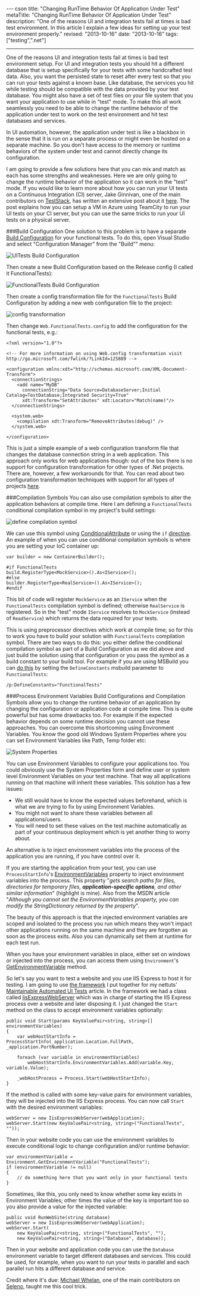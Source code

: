 --- cson
title: "Changing RunTime Behavior Of Application Under Test"
metaTitle: "Changing RunTime Behavior Of Application Under Test"
description: "One of the reasons UI and integration tests fail at times is bad test environment. In this article I explain a few ideas for setting up your test environment properly."
revised: "2013-10-16"
date: "2013-10-16"
tags: ["testing",".net"]

---

One of the reasons UI and integration tests fail at times is bad test environment setup. For UI and integration tests you should hit a different database that is setup specifically for your tests with some handcrafted test data. Also, you want the persisted state to reset after every test so that you can run your tests against a known base. Like database, the services you hit while testing should be compatible with the data provided by your test database. You might also have a set of test files on your file system that you want your application to use while in "test" mode. To make this all work seamlessly you need to be able to change the runtime behavior of the application under test to work on the test environment and hit test databases and services. 

In UI automation, however, the application under test is like a blackbox in the sense that it is run on a separate process or might even be hosted on a separate machine. So you don't have access to the memory or runtime behaviors of the system under test and cannot directly change its configuration.

I am going to provide a few solutions here that you can mix and match as each has some strengths and weaknesses. Here we are only going to change the runtime behavior of the application so it can work in the "test" mode. If you would like to learn more about how you can run your UI tests on a Continuous Integration (CI) server, Jake Ginnivan, one of the main contributors on [TestStack](http://teststack.net), has written an extensive post about it [here](http://jake.ginnivan.net/teamcity-ui-test-agent). The post explains how you can setup a VM in Azure using TeamCity to run your UI tests on your CI server, but you can use the same tricks to run your UI tests on a physical server.

###Build Configuration
One solution to this problem is to have a separate <a href="http://msdn.microsoft.com/en-us/library/kkz9kefa(v=vs.110).aspx">Build Configuration</a> for your functional tests. To do this, open Visual Studio and select "Configuration Manager" from the "Build"" menu:

![UITests Build Configuration](/get/BlogPictures/changing-runtime-behavior-for-tests/build-configuration.png)

Then create a new Build Configuration based on the Release config (I called it FunctionalTests):

![FunctionalTests Build Configuration](/get/BlogPictures/changing-runtime-behavior-for-tests/new-build-config.png)

Then create a config transformation file for the `FunctionalTests` Build Configuration by adding a new web configuration file to the project:

![config transformation](/get/BlogPictures/changing-runtime-behavior-for-tests/functionaltests-web-config.png)

Then change `Web.FunctionalTests.config` to add the configuration for the functional tests, e.g.:

	<?xml version="1.0"?>
	
	<!-- For more information on using Web.config transformation visit http://go.microsoft.com/fwlink/?LinkId=125889 -->
	
	<configuration xmlns:xdt="http://schemas.microsoft.com/XML-Document-Transform">
	  <connectionStrings>
	    <add name="MyDB"
	      connectionString="Data Source=DatabaseServer;Initial Catalog=TestDatabase;Integrated Security=True"
	      xdt:Transform="SetAttributes" xdt:Locator="Match(name)"/>
	  </connectionStrings>
	
	  <system.web>
	    <compilation xdt:Transform="RemoveAttributes(debug)" />
	  </system.web>
	
	</configuration>

This is just a simple example of a web configuration transform file that changes the database connection string in a web application. This approach only works for web applications though: out of the box there is no support for configuration transformation for other types of .Net projects. There are, however, a few workarounds for that. You can read about two configuration transformation techniques with support for all types of projects [here](/transform-app-config-and-web-config).

###Compilation Symbols
You can also use compilation symbols to alter the application behaviors at compile time. Here I am defining a `FunctionalTests` conditional compilation symbol in my project's build settings:

![define compilation symbol](/get/BlogPictures/changing-runtime-behavior-for-tests/define-compilation-symbol.png)

We can use this symbol using <a href="http://msdn.microsoft.com/en-us/library/system.diagnostics.conditionalattribute(v=vs.100).aspx">ConditionalAttribute</a> or using the `if` <a href="http://msdn.microsoft.com/en-us/library/vstudio/4y6tbswk(v=vs.110).aspx">directive</a>. An example of when you can use conditional compilation symbols is where you are setting your IoC container up:

	var builder = new ContainerBuilder();
	
	#if FunctionalTests
	build.RegisterType<MockService>().As<IService>();
	#else
	builder.RegisterType<RealService>().As<IService>();
	#endif

This bit of code will register `MockService` as an `IService` when the `FunctionalTests` compilation symbol is defined; otherwise `RealService` is registered. So in the "test" mode `IService` resolves to `MockService` (instead of `ReadService`) which returns the data required for your tests.

This is using preprocessor directives which work at compile time; so for this to work you have to build your solution with `FunctionalTests` compilation symbol. There are two ways to do this: you either define the conditional compilation symbol as part of a Build Configuration as we did above and just build the solution using that configuration or you pass the symbol as a build constant to your build tool. For example if you are using MSBuild you can [do this](http://stackoverflow.com/a/480207) by setting the `DefineConstants` msbuild parameter to `FunctionalTests`:

	/p:DefineConstants="FunctionalTests"

###Process Environment Variables
Build Configurations and Compilation Symbols allow you to change the runtime behavior of an application by changing the configuration or application code at compile time. This is quite powerful but has some drawbacks too. For example if the expected behavior depends on some runtime decision you cannot use these approaches. You can overcome this shortcoming using Environment Variables. You know the good old Windows System Properties where you can set Environment Variables like Path, Temp folder etc:

![System Properties](/get/BlogPictures/changing-runtime-behavior-for-tests/win-environment-variables.png)

You can use Environment Variables to configure your applications too. You could obviously use the System Properties form and define user or system level Environment Variables on your test machine. That way all applications running on that machine will inherit these variables. This solution has a few issues: 

 * We still would have to know the expected values beforehand, which is what we are trying to fix by using Environment Variables. 
 * You might not want to share these variables between all applications/users. 
 * You will need to set these values on the test machine automatically as part of your continuous deployment which is yet another thing to worry about.
 
An alternative is to inject environment variables into the process of the application you are running, if you have control over it. 

If you are starting the application from your test, you can use `ProcessStartInfo`'s [EnvironmentVariables](http://msdn.microsoft.com/en-us/library/system.diagnostics.processstartinfo.environmentvariables.aspx) property to inject environment variables into the process. This property "*gets search paths for files, directories for temporary files, **application-specific options**, and other similar information*" (highlight is mine). Also from the MSDN article "*Although you cannot set the EnvironmentVariables property, you can modify the StringDictionary returned by the property*".

The beauty of this approach is that the injected environment variables are scoped and isolated to the process you run which means they won't impact other applications running on the same machine and they are forgotten as soon as the process exits. Also you can dynamically set them at runtime for each test run.

When you have your environment variables in place, either set on windows or injected into the process, you can access them using `Environment`'s [GetEnvironmentVariable](http://msdn.microsoft.com/en-us/library/77zkk0b6.aspx) method.

So let's say you want to test a website and you use IIS Express to host it for testing. I am going to use [the framework](https://github.com/tutsplus/maintainable-automated-ui-tests/tree/master/src/MvcMusicStore.FunctionalTests/Framework) I put together for my nettuts' [Maintainable Automated UI Tests](http://net.tutsplus.com/tutorials/maintainable-automated-ui-tests/) article. In the framework we had a class called [IisExpressWebServer](https://github.com/tutsplus/maintainable-automated-ui-tests/blob/master/src/MvcMusicStore.FunctionalTests/Framework/IisExpressWebServer.cs) which was in charge of starting the IIS Express process over a website and later disposing it. I just changed the `Start` method on the class to accept environment variables optionally:
	
	public void Start(params KeyValuePair<string, string>[] environmentVariables)
	{
	    var webHostStartInfo = ProcessStartInfo(_application.Location.FullPath, _application.PortNumber);
	
	    foreach (var variable in environmentVariables)
	        webHostStartInfo.EnvironmentVariables.Add(variable.Key, variable.Value);
	
	    _webHostProcess = Process.Start(webHostStartInfo);
	}
	
If the method is called with some key-value pairs for environment variables, they will be injected into the IIS Express process. You can now call `Start` with the desired environment variables:

	webServer = new IisExpressWebServer(webApplication);
	webServer.Start(new KeyValuePair<string, string>("FunctionalTests", ""));

Then in your website code you can use the environment variables to execute conditional logic to change configuration and/or runtime behavior:

	var environmentVariable = Environment.GetEnvironmentVariable("FunctionalTests");
	if (environmentVariable != null)
	{
		// do something here that you want only in your functional tests
	}	

Sometimes, like this, you only need to know whether some key exists in Environment Variables; other times the value of the key is important too so you also provide a value for the injected variable:

	public void RunWebSite(string database)
	webServer = new IisExpressWebServer(webApplication);
	webServer.Start(
		new KeyValuePair<string, string>("FunctionalTests", ""), 
		new KeyValuePair<string, string>("Database", database));

Then in your website and application code you can use the `Database` environment variable to target different databases and services. This could be used, for example, when you want to run your tests in parallel and each parallel run hits a different database and service.

Credit where it's due: [Michael Whelan](http://michael-whelan.net/), one of the main contributors on [Seleno](https://github.com/TestStack/TestStack.Seleno), taught me this cool trick.